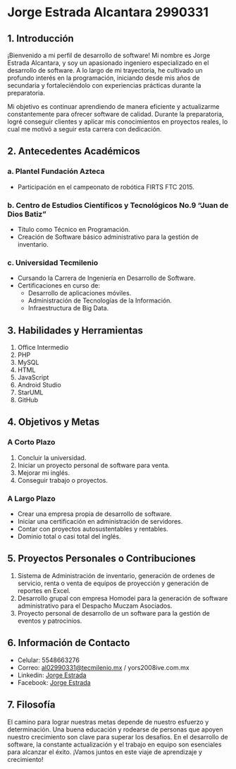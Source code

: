 # Jorge Estrada Alcantara 2990331

## 1. Introducción

¡Bienvenido a mi perfil de desarrollo de software! Mi nombre es Jorge Estrada Alcantara, y soy un apasionado ingeniero especializado en el desarrollo de software. A lo largo de mi trayectoria, he cultivado un profundo interés en la programación, iniciando desde mis años de secundaria y fortaleciéndolo con experiencias prácticas durante la preparatoria.

Mi objetivo es continuar aprendiendo de manera eficiente y actualizarme constantemente para ofrecer software de calidad. Durante la preparatoria, logré conseguir clientes y aplicar mis conocimientos en proyectos reales, lo cual me motivó a seguir esta carrera con dedicación.

## 2. Antecedentes Académicos

### a. Plantel Fundación Azteca
- Participación en el campeonato de robótica FIRTS FTC 2015.

### b. Centro de Estudios Científicos y Tecnológicos No.9 “Juan de Dios Batiz”
- Título como Técnico en Programación.
- Creación de Software básico administrativo para la gestión de inventario.

### c. Universidad Tecmilenio
- Cursando la Carrera de Ingeniería en Desarrollo de Software.
- Certificaciones en curso de:
  - Desarrollo de aplicaciones móviles.
  - Administración de Tecnologías de la Información.
  - Infraestructura de Big Data.

## 3. Habilidades y Herramientas

1. Office Intermedio
2. PHP
3. MySQL
4. HTML
5. JavaScript
6. Android Studio
7. StarUML
8. GitHub

## 4. Objetivos y Metas

### A Corto Plazo
1. Concluir la universidad.
2. Iniciar un proyecto personal de software para venta.
3. Mejorar mi inglés.
4. Conseguir trabajo o proyectos.

### A Largo Plazo
- Crear una empresa propia de desarrollo de software.
- Iniciar una certificación en administración de servidores.
- Contar con proyectos autosustentables y rentables.
- Dominio total o casi total del inglés.

## 5. Proyectos Personales o Contribuciones

1. Sistema de Administración de inventario, generación de ordenes de servicio, renta o venta de equipos de proyección y generación de reportes en Excel.
2. Desarrollo grupal con empresa Homodei para la generación de software administrativo para el Despacho Muczam Asociados.
3. Proyecto personal de desarrollo de un software para la gestión de eventos y patrocinios.

## 6. Información de Contacto

- Celular: 5548663276
- Correo: al02990331@tecmilenio.mx / yors2008ive.com.mx
- Linkedin: [Jorge Estrada](www.linkedin.com/in/jorge-estrada-a2975b2a0)
- Facebook: [Jorge Estrada](https://www.facebook.com/jorge.estrada)

## 7. Filosofía

El camino para lograr nuestras metas depende de nuestro esfuerzo y determinación. Una buena educación y rodearse de personas que apoyen nuestro crecimiento son clave para superar los desafíos. En el desarrollo de software, la constante actualización y el trabajo en equipo son esenciales para alcanzar el éxito. ¡Vamos juntos en este viaje de aprendizaje y crecimiento!
